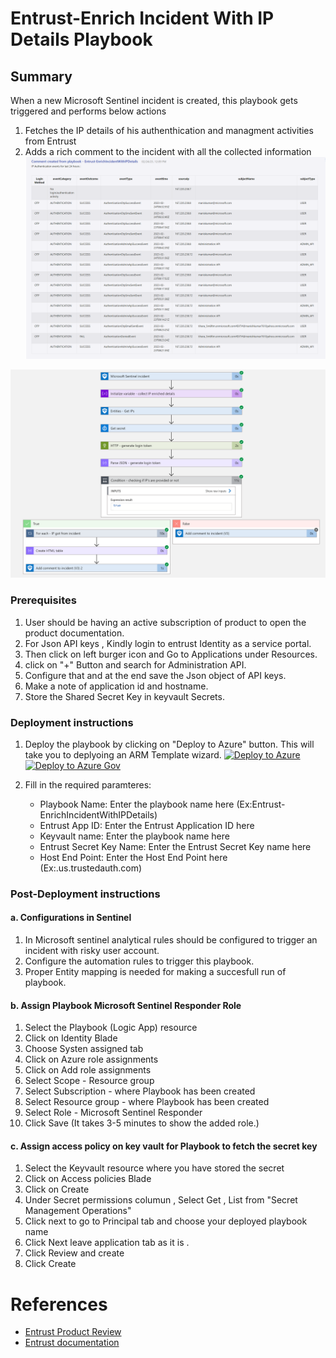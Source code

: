 # Entrust-Enrich Incident With IP Details Playbook
 ## Summary
 When a new Microsoft Sentinel incident is created, this playbook gets triggered and performs below actions
 1. Fetches the IP details of his authenthication and managment activities from Entrust
 2. Adds a rich comment to the incident with all the collected information
    ![Comment example](./images/Entrust-EnrichIncidentWithIPDetails.png)

![Playbook Designer view](./images/Entrust-EnrichIncidentwithIPDetails_light.png)<br>

### Prerequisites 
1. User should be having an active subscription of product to open the product documentation.
2. For Json API keys , Kindly login to entrust Identity as a service portal.
3. Then click on left burger icon and Go to Applications under Resources.
4. click on "+" Button and search for Administration API.
5. Configure that and at the end save the Json object of API keys.
6. Make a note of application id and hostname.
7. Store the Shared Secret Key in keyvault Secrets. 

### Deployment instructions 
1. Deploy the playbook by clicking on "Deploy to Azure" button. This will take you to deplyoing an ARM Template wizard.
[![Deploy to Azure](https://aka.ms/deploytoazurebutton)](https://portal.azure.com/#create/Microsoft.Template/uri/https%3A%2F%2Fraw.githubusercontent.com%2FAzure%2FAzure-Sentinel%2Fmaster%2FSolutions%2FEntrustIdentityAsaService%2FPlaybooks%2FEntrustPlaybooks%2FEntrust-EnrichIncidentWithIPDetails%2Fazuredeploy.json)
[![Deploy to Azure Gov](https://aka.ms/deploytoazuregovbutton)](https://portal.azure.us/#create/Microsoft.Template/uri/https%3A%2F%2Fraw.githubusercontent.com%2FAzure%2FAzure-Sentinel%2Fmaster%2FSolutions%2FEntrustIdentityAsaService%2FPlaybooks%2FEntrustPlaybooks%2FEntrust-EnrichIncidentWithIPDetails%2Fazuredeploy.json)

2. Fill in the required paramteres:
    * Playbook Name: Enter the playbook name here (Ex:Entrust-EnrichIncidentWithIPDetails)
	* Entrust App ID: Enter the Entrust Application ID here
	* Keyvault name: Enter the playbook name here
	* Entrust Secret Key Name: Enter the Entrust Secret Key name here
	* Host End Point: Enter the Host End Point here (Ex:<Oraganization>.us.trustedauth.com)
    
### Post-Deployment instructions 
#### a. Configurations in Sentinel
1. In Microsoft sentinel analytical rules should be configured to trigger an incident with risky user account.
2. Configure the automation rules to trigger this playbook.
3. Proper Entity mapping is needed for making a succesfull run of playbook.

#### b. Assign Playbook Microsoft Sentinel Responder Role
1. Select the Playbook (Logic App) resource
2. Click on Identity Blade
3. Choose Systen assigned tab
4. Click on Azure role assignments
5. Click on Add role assignments
6. Select Scope - Resource group
7. Select Subscription - where Playbook has been created
8. Select Resource group - where Playbook has been created
9. Select Role - Microsoft Sentinel Responder
10. Click Save (It takes 3-5 minutes to show the added role.)

#### c. Assign access policy on key vault for Playbook to fetch the secret key
1. Select the Keyvault resource where you have stored the secret
2. Click on Access policies Blade
3. Click on Create
4. Under Secret permissions columun , Select Get , List from "Secret Management Operations"
5. Click next to go to Principal tab and choose your deployed playbook name
6. Click Next leave application tab as it is .
7. Click Review and create
8. Click Create

#  References
 - [Entrust Product Review](https://www.entrust.com/-/media/documentation/datasheets/entrust-identity-as-a-service-ss.pdf)
 - [Entrust documentation](https://www.entrust.com/documentation)